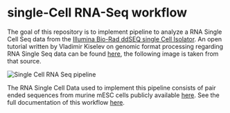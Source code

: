 # single-Cell RNA-Seq workflow

The goal of this repository is to implement pipeline to analyze a RNA Single Cell Seq data from the [Illumina Bio-Rad ddSEQ single Cell Isolator](https://info.bio-rad.com/ww-ddseq.html?WT.mc_id=170714020570&WT.srch=1&WT.knsh_id=e50cb18e-db41-4521-9913-bfda8e0a1e87). An open tutorial written by Vladimir Kiselev on genomic format processing regarding RNA Single Seq data can be found [here](https://hemberg-lab.github.io/scRNA.seq.course/index.html), the following image is taken from that source.

![Single Cell RNA Seq pipeline](https://hemberg-lab.github.io/scRNA.seq.course/figures/flowchart.png)

The RNA Single Cell Data used to implement this pipeline consists of pair ended sequences from murine mESC cells publicly available [here](https://www.ebi.ac.uk/arrayexpress/experiments/E-MTAB-2600/samples/). See the full documentation of this workflow [here](https://github.com/caramirezal/single-Cell_RNA-Seq_pipeline/wiki).
